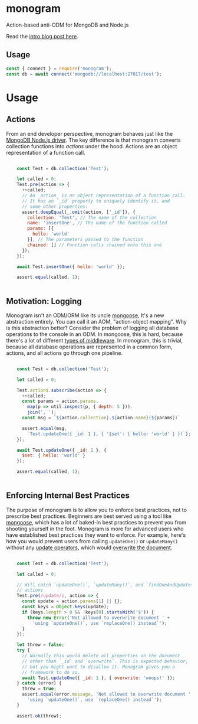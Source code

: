 # monogram

Action-based anti-ODM for MongoDB and Node.js

Read the [intro blog post here](http://thecodebarbarian.com/introducing-monogram-the-anti-odm-for-mongodb-nodejs.html).

## Usage

```javascript
const { connect } = require('monogram');
const db = await connect('mongodb://localhost:27017/test');
```


# Usage

## Actions


From an end developer perspective, monogram behaves just like the
[MongoDB Node.js driver](https://www.npmjs.com/package/mongodb).
The key difference is that monogram converts collection functions
into _actions_ under the hood. Actions are an object representation
of a function call.


```javascript

    const Test = db.collection('Test');

    let called = 0;
    Test.pre(action => {
      ++called;
      // An _action_ is an object representation of a function call.
      // It has an `_id` property to uniquely identify it, and
      // some other properties:
      assert.deepEqual(_.omit(action, ['_id']), {
        collection: 'Test', // The name of the collection
        name: 'insertOne', // The name of the function called
        params: [{
          hello: 'world'
        }], // The parameters passed to the function
        chained: [] // Function calls chained onto this one
      });
    });

    await Test.insertOne({ hello: 'world' });

    assert.equal(called, 1);
  
```

## Motivation: Logging


Monogram isn't an ODM/ORM like its uncle [mongoose](https://www.npmjs.com/package/mongoose),
It's a new abstraction entirely. You can call it an AOM, "action-object mapping".
Why is this abstraction better? Consider the problem of logging all
database operations to the console in an ODM. In mongoose, this is hard,
because there's a lot of different [types of middleware](http://mongoosejs.com/docs/middleware.html).
In monogram, this is trivial, because all database operations are
represented in a common form, actions, and all actions go through
one pipeline.


```javascript

    const Test = db.collection('Test');

    let called = 0;

    Test.action$.subscribe(action => {
      ++called;
      const params = action.params.
        map(p => util.inspect(p, { depth: 5 })).
        join(', ');
      const msg = `${action.collection}.${action.name}(${params})`

      assert.equal(msg,
        `Test.updateOne({ _id: 1 }, { '$set': { hello: 'world' } })`);
    });

    await Test.updateOne({ _id: 1 }, {
      $set: { hello: 'world' }
    });

    assert.equal(called, 1);
  
```

## Enforcing Internal Best Practices


The purpose of monogram is to allow you to enforce best practices, not
to prescribe best practices. Beginners are best served using a tool like
[mongoose](https://www.npmjs.com/package/mongoose), which has a lot of
baked-in best practices to prevent you from shooting yourself in the foot.
Monogram is more for advanced users who have established best practices
they want to enforce. For example, here's how you would prevent users
from calling `updateOne()` or `updateMany()` without any [update operators](https://docs.mongodb.com/manual/reference/operator/update/),
which would [overwrite the document](https://docs.mongodb.com/v3.2/reference/method/db.collection.replaceOne/).


```javascript

    const Test = db.collection('Test');

    let called = 0;

    // Will catch `updateOne()`, `updateMany()`, and `findOneAndUpdate()`
    // actions
    Test.pre(/update/i, action => {
      const update = action.params[1] || {};
      const keys = Object.keys(update);
      if (keys.length > 0 && !keys[0].startsWith('$')) {
        throw new Error('Not allowed to overwrite document ' +
          'using `updateOne()`, use `replaceOne() instead`');
      }
    });

    let threw = false;
    try {
      // Normally this would delete all properties on the document
      // other than `_id` and `overwrite`. This is expected behavior,
      // but you might want to disallow it. Monogram gives you a
      // framework to do so.
      await Test.updateOne({ _id: 1 }, { overwrite: 'woops!' });
    } catch (error) {
      threw = true;
      assert.equal(error.message, 'Not allowed to overwrite document ' +
        'using `updateOne()`, use `replaceOne() instead`');
    }

    assert.ok(threw);
  
```